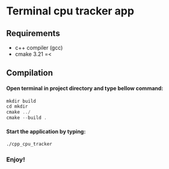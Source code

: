 # Terminal cpu tracker app
## Requirements 
- c++ compiler (gcc)
- cmake 3.21 =<
## Compilation
#### Open terminal in project directory and type bellow command:
```asm
mkdir build
cd mkdir
cmake ../
cmake --build .
```
#### Start the application by typing:
```asm
./cpp_cpu_tracker
```
### Enjoy!